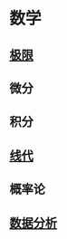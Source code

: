 <link rel='stylesheet' href='../style/index.css'>

# 数学

## [极限](./Limit/index.html)

## 微分

## 积分

## [线代](./LinearAlgebra/index.html)

## 概率论

## [数据分析](./DataAnalysis/index.html)
